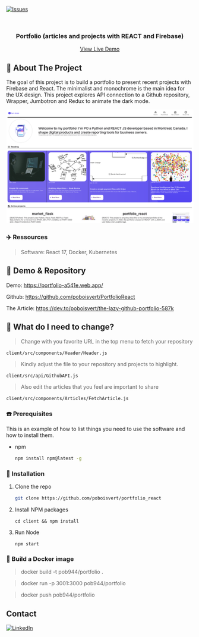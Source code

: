 [![Issues][issues-shield]][issues-url] <br />

<!-- PROJECT LOGO -->
<br />
<p align="center">
  <h3 align="center">Portfolio (articles and projects with REACT and Firebase)</h3>

  <p align="center">
    <a href="https://portfolio-a541e.web.app/">View Live Demo</a>
  </p>
</p>

<!-- ABOUT THE PROJECT -->

## :hear_no_evil: About The Project

The goal of this project is to build a portfolio to present recent projects with Firebase and React. The minimalist and monochrome is the main idea for the UX design. This project explores API connection to a Github repository, Wrapper, Jumbotron and Redux to animate the dark mode.

![Generic](preview.png)

### :airplane: Ressources

> Software: React 17, Docker, Kubernetes

<!-- GETTING STARTED -->

## :rocket: Demo & Repository

Demo: https://portfolio-a541e.web.app/

Github: https://github.com/poboisvert/PortfolioReact

The Article: https://dev.to/poboisvert/the-lazy-github-portfolio-587k

## :vulcan_salute: What do I need to change?

> Change with you favorite URL in the top menu to fetch your repository

```
client/src/components/Header/Header.js
```

> Kindly adjust the file to your repository and projects to highlight.

```
client/src/api/GithubAPI.js
```

> Also edit the articles that you feel are important to share

```
client/src/components/Articles/FetchArticle.js
```

### :phone: Prerequisites

This is an example of how to list things you need to use the software and how to install them.

- npm
  ```sh
  npm install npm@latest -g
  ```

### :floppy_disk: Installation

1. Clone the repo
   ```sh
   git clone https://github.com/poboisvert/portfolio_react
   ```
2. Install NPM packages
   ```
   cd client && npm install
   ```
3. Run Node
   ```
   npm start
   ```

### :whale: Build a Docker image

> docker build -t pob944/portfolio .

> docker run -p 3001:3000 pob944/portfolio

> docker push pob944/portfolio

<!-- CONTACT -->

## Contact

[![LinkedIn][linkedin-shield]][linkedin-url]

<!-- MARKDOWN LINKS & IMAGES -->
<!-- https://www.markdownguide.org/basic-syntax/#reference-style-links -->

[issues-shield]: https://img.shields.io/aur/last-modified/portfolio
[issues-url]: https://github.com/poboisvert/portfolio_app_react/issues
[license-shield]: https://img.shields.io/github/license/github_username/repo.svg?style=for-the-badge
[license-url]: https://github.com/github_username/repo/blob/master/LICENSE.txt
[linkedin-shield]: https://img.shields.io/badge/-LinkedIn-black.svg?style=for-the-badge&logo=linkedin&colorB=555
[linkedin-url]: https://www.linkedin.com/in/pierre-olivier-boisvert-a83b5796/
[product-screenshot]: preview.png
